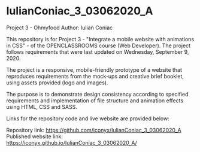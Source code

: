# IulianConiac_3_03062020_A
Project 3 - Ohmyfood
Author: Iulian Coniac

This repository is for Project 3 - "Integrate a mobile website with animations in CSS" - of the OPENCLASSROOMS course (Web Developer). The project follows requirements that were last updated on Wednesday, September 9, 2020.

The project is a responsive, mobile-friendly prototype of a website that reproduces requirements from the mock-ups and creative brief booklet, using assets provided (logo and images).

The purpose is to demonstrate design consistency according to specified requirements and implementation of file structure and animation effects using HTML, CSS and SASS.

Links for the repository code and live website are provided below:

Repository link: https://github.com/iconyx/IulianConiac_3_03062020_A 
Published website link: 
https://iconyx.github.io/IulianConiac_3_03062020_A/

